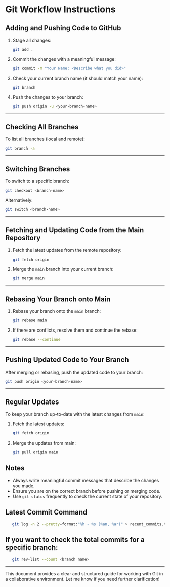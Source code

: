 # Git Workflow Instructions

## Adding and Pushing Code to GitHub
1. Stage all changes:
   ```bash
   git add .
   ```
2. Commit the changes with a meaningful message:
   ```bash
   git commit -m "Your Name: <Describe what you did>"
   ```
3. Check your current branch name (it should match your name):
   ```bash
   git branch
   ```
4. Push the changes to your branch:
   ```bash
   git push origin -u <your-branch-name>
   ```

---

## Checking All Branches
To list all branches (local and remote):
```bash
git branch -a
```

---

## Switching Branches
To switch to a specific branch:
```bash
git checkout <branch-name>
```
Alternatively:
```bash
git switch <branch-name>
```

---

## Fetching and Updating Code from the Main Repository
1. Fetch the latest updates from the remote repository:
   ```bash
   git fetch origin
   ```
2. Merge the `main` branch into your current branch:
   ```bash
   git merge main
   ```

---

## Rebasing Your Branch onto Main
1. Rebase your branch onto the `main` branch:
   ```bash
   git rebase main
   ```
2. If there are conflicts, resolve them and continue the rebase:
   ```bash
   git rebase --continue
   ```

---

## Pushing Updated Code to Your Branch
After merging or rebasing, push the updated code to your branch:
```bash
git push origin <your-branch-name>
```

---

## Regular Updates
To keep your branch up-to-date with the latest changes from `main`:

1. Fetch the latest updates:
   ```bash
   git fetch origin
   ```
2. Merge the updates from main:
   ```bash
   git pull origin main
   ```   

## Notes
- Always write meaningful commit messages that describe the changes you made.
- Ensure you are on the correct branch before pushing or merging code.
- Use `git status` frequently to check the current state of your repository.

## Latest Commit Command
   ```bash 
      git log -n 2 --pretty=format:"%h - %s (%an, %ar)" > recent_commits.txt., 
   ```

## If you want to check the total commits for a specific branch:
   ```bash
      git rev-list --count <branch name>
   ```

---

This document provides a clear and structured guide for working with Git in a collaborative environment. Let me know if you need further clarification!
